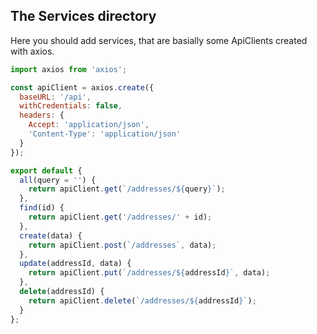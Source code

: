 ## The Services directory

Here you should add services, that are basially some ApiClients created with axios.

```js
import axios from 'axios';

const apiClient = axios.create({
  baseURL: '/api',
  withCredentials: false,
  headers: {
    Accept: 'application/json',
    'Content-Type': 'application/json'
  }
});

export default {
  all(query = '') {
    return apiClient.get(`/addresses/${query}`);
  },
  find(id) {
    return apiClient.get('/addresses/' + id);
  },
  create(data) {
    return apiClient.post(`/addresses`, data);
  },
  update(addressId, data) {
    return apiClient.put(`/addresses/${addressId}`, data);
  },
  delete(addressId) {
    return apiClient.delete(`/addresses/${addressId}`);
  }
};
```
